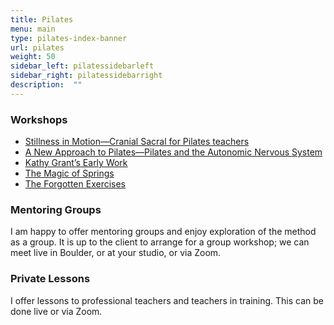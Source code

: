 ```yaml
---
title: Pilates
menu: main
type: pilates-index-banner
url: pilates
weight: 50
sidebar_left: pilatessidebarleft
sidebar_right: pilatessidebarright
description:  ""
---
```

### Workshops

- [Stillness in Motion—Cranial Sacral for Pilates teachers](/workshops#stillness-in-motion)
- [A New Approach to Pilates—Pilates and the Autonomic Nervous System](/workshops#a-new-approach-to-pilates)
- [Kathy Grant’s Early Work](/workshops#kathy-grants-early-work)
- [The Magic of Springs](/workshops#the-magic-of-springs)
- [The Forgotten Exercises](/workshops#the-forgotten-exercises)

### Mentoring Groups

I am happy to offer mentoring groups and enjoy exploration of the method as a group. It is up to the client to arrange for a group workshop; we can meet live in Boulder, or at your studio, or via Zoom.

### Private Lessons

I offer lessons to professional teachers and teachers in training. This can be done live or via Zoom.
